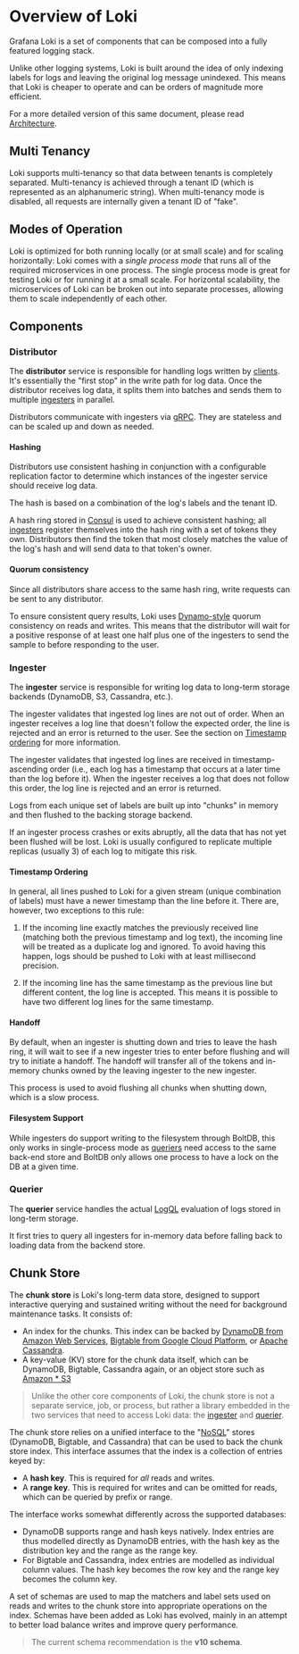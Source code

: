 # Overview of Loki

Grafana Loki is a set of components that can be composed into a fully featured
logging stack.

Unlike other logging systems, Loki is built around the idea of only indexing
labels for logs and leaving the original log message unindexed. This means
that Loki is cheaper to operate and can be orders of magnitude more efficient.

For a more detailed version of this same document, please read
[Architecture](../architecture.md).

## Multi Tenancy

Loki supports multi-tenancy so that data between tenants is completely
separated. Multi-tenancy is achieved through a tenant ID (which is represented
as an alphanumeric string). When multi-tenancy mode is disabled, all requests
are internally given a tenant ID of "fake".

## Modes of Operation

Loki is optimized for both running locally (or at small scale) and for scaling
horizontally: Loki comes with a _single process mode_ that runs all of the required
microservices in one process. The single process mode is great for testing Loki
or for running it at a small scale. For horizontal scalability, the
microservices of Loki can be broken out into separate processes, allowing them
to scale independently of each other.

## Components

### Distributor

The **distributor** service is responsible for handling logs written by
[clients](../clients/README.md). It's essentially the "first stop" in the write
path for log data. Once the distributor receives log data, it splits them into
batches and sends them to multiple [ingesters](#ingester) in parallel.

Distributors communicate with ingesters via [gRPC](https://grpc.io). They are
stateless and can be scaled up and down as needed.

#### Hashing

Distributors use consistent hashing in conjunction with a configurable
replication factor to determine which instances of the ingester service should
receive log data.

The hash is based on a combination of the log's labels and the tenant ID.

A hash ring stored in [Consul](https://www.consul.io) is used to achieve
consistent hashing; all [ingesters](#ingester) register themselves into the
hash ring with a set of tokens they own. Distributors then find the token that
most closely matches the value of the log's hash and will send data to that
token's owner.

#### Quorum consistency

Since all distributors share access to the same hash ring, write requests can be
sent to any distributor.

To ensure consistent query results, Loki uses
[Dynamo-style](https://www.allthingsdistributed.com/files/amazon-dynamo-sosp2007.pdf)
quorum consistency on reads and writes. This means that the distributor will wait
for a positive response of at least one half plus one of the ingesters to send
the sample to before responding to the user.

### Ingester

The **ingester** service is responsible for writing log data to long-term
storage backends (DynamoDB, S3, Cassandra, etc.).

The ingester validates that ingested log lines are not out of order. When an
ingester receives a log line that doesn't follow the expected order, the line
is rejected and an error is returned to the user. See the section on [Timestamp
ordering](#timestamp-ordering) for more information.

The ingester validates that ingested log lines are received in
timestamp-ascending order (i.e., each log has a timestamp that occurs at a later
time than the log before it). When the ingester receives a log that does not
follow this order, the log line is rejected and an error is returned.

Logs from each unique set of labels are built up into "chunks" in memory and
then flushed to the backing storage backend.

If an ingester process crashes or exits abruptly, all the data that has not yet
been flushed will be lost. Loki is usually configured to replicate multiple
replicas (usually 3) of each log to mitigate this risk.

#### Timestamp Ordering

In general, all lines pushed to Loki for a given stream (unique combination of
labels) must have a newer timestamp than the line before it. There are, however,
two exceptions to this rule:

1. If the incoming line exactly matches the previously received line (matching
   both the previous timestamp and log text), the incoming line will be treated
   as a duplicate log and ignored. To avoid having this happen, logs should be
   pushed to Loki with at least millisecond precision.

2. If the incoming line has the same timestamp as the previous line but
   different content, the log line is accepted. This means it is possible to
   have two different log lines for the same timestamp.

#### Handoff

By default, when an ingester is shutting down and tries to leave the hash ring,
it will wait to see if a new ingester tries to enter before flushing and will
try to initiate a handoff. The handoff will transfer all of the tokens and
in-memory chunks owned by the leaving ingester to the new ingester.

This process is used to avoid flushing all chunks when shutting down, which is a
slow process.

#### Filesystem Support

While ingesters do support writing to the filesystem through BoltDB, this only
works in single-process mode as [queriers](#querier) need access to the same
back-end store and BoltDB only allows one process to have a lock on the DB at a
given time.

### Querier

The **querier** service handles the actual [LogQL](../logql.md) evaluation of
logs stored in long-term storage.

It first tries to query all ingesters for in-memory data before falling back to
loading data from the backend store.

## Chunk Store

The **chunk store** is Loki's long-term data store, designed to support
interactive querying and sustained writing without the need for background
maintenance tasks. It consists of:

* An index for the chunks. This index can be backed by
  [DynamoDB from Amazon Web Services](https://aws.amazon.com/dynamodb),
  [Bigtable from Google Cloud Platform](https://cloud.google.com/bigtable), or
  [Apache Cassandra](https://cassandra.apache.org).
* A key-value (KV) store for the chunk data itself, which can be DynamoDB,
  Bigtable, Cassandra again, or an object store such as
  [Amazon * S3](https://aws.amazon.com/s3)

> Unlike the other core components of Loki, the chunk store is not a separate
> service, job, or process, but rather a library embedded in the two services
> that need to access Loki data: the [ingester](#ingester) and [querier](#querier).

The chunk store relies on a unified interface to the
"[NoSQL](https://en.wikipedia.org/wiki/NoSQL)" stores (DynamoDB, Bigtable, and
Cassandra) that can be used to back the chunk store index. This interface
assumes that the index is a collection of entries keyed by:

* A **hash key**. This is required for *all* reads and writes.
* A **range key**. This is required for writes and can be omitted for reads,
which can be queried by prefix or range.

The interface works somewhat differently across the supported databases:

* DynamoDB supports range and hash keys natively. Index entries are thus
  modelled directly as DynamoDB entries, with the hash key as the distribution
  key and the range as the range key.
* For Bigtable and Cassandra, index entries are modelled as individual column
  values. The hash key becomes the row key and the range key becomes the column
  key.

A set of schemas are used to map the matchers and label sets used on reads and
writes to the chunk store into appropriate operations on the index. Schemas have
been added as Loki has evolved, mainly in an attempt to better load balance
writes and improve query performance.

> The current schema recommendation is the **v10 schema**.
